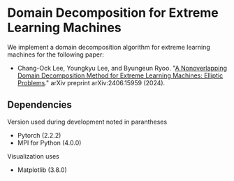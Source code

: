 # Domain Decomposition for Extreme Learning Machines

We implement a domain decomposition algorithm for extreme learning machines for the following paper:

  - Chang-Ock Lee, Youngkyu Lee, and Byungeun Ryoo. "[A Nonoverlapping Domain Decomposition Method for Extreme Learning Machines: Elliptic Problems](https://arxiv.org/abs/2406.15959)." arXiv preprint arXiv:2406.15959 (2024).

## Dependencies
Version used during development noted in parantheses
  - Pytorch (2.2.2)
  - MPI for Python (4.0.0)

Visualization uses
  - Matplotlib (3.8.0)
